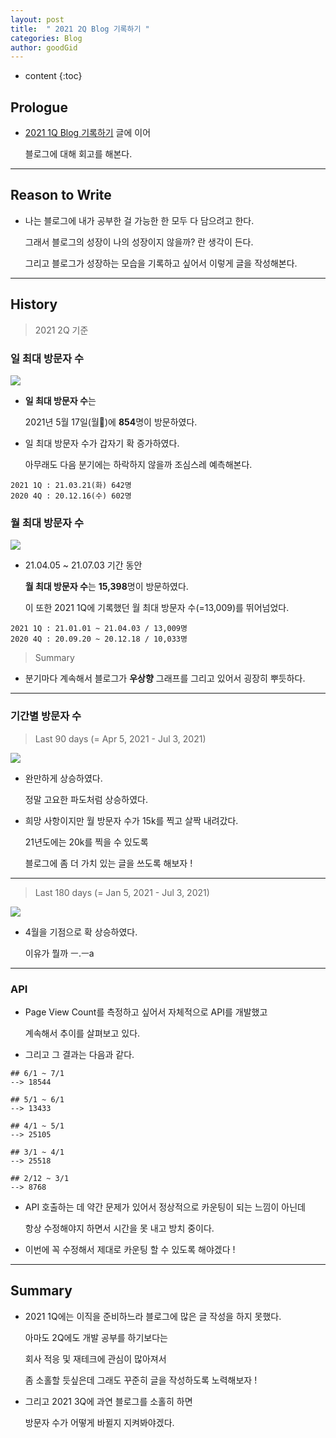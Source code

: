 ```yaml
---
layout: post
title:  " 2021 2Q Blog 기록하기 "
categories: Blog
author: goodGid
---
```

* content
{:toc}

## Prologue

* [2021 1Q Blog 기록하기]({{site.url}}/2021-1Q-Blog/) 글에 이어 

  블로그에 대해 회고를 해본다.



---

## Reason to Write

* 나는 블로그에 내가 공부한 걸 가능한 한 모두 다 담으려고 한다.

  그래서 블로그의 성장이 나의 성장이지 않을까? 란 생각이 든다.

  그리고 블로그가 성장하는 모습을 기록하고 싶어서 이렇게 글을 작성해본다.


---


## History

> 2021 2Q 기준

### 일 최대 방문자 수

![](/assets/img/blog/2021-2Q-Blog_1.png)

* **일 최대 방문자 수**는

  2021년 5월 17일(월)에 **854**명이 방문하였다.

* 일 최대 방문자 수가 갑자기 확 증가하였다.

  아무래도 다음 분기에는 하락하지 않을까 조심스레 예측해본다.

```
2021 1Q : 21.03.21(화) 642명
2020 4Q : 20.12.16(수) 602명
```

### 월 최대 방문자 수

![](/assets/img/blog/2021-2Q-Blog_2.png)

* 21.04.05 ~ 21.07.03 기간 동안

  **월 최대 방문자 수**는 **15,398**명이 방문하였다.

  이 또한 2021 1Q에 기록했던 월 최대 방문자 수(=13,009)를 뛰어넘었다.

```
2021 1Q : 21.01.01 ~ 21.04.03 / 13,009명
2020 4Q : 20.09.20 ~ 20.12.18 / 10,033명
```

> Summary

* 분기마다 계속해서 블로그가 **우상향** 그래프를 그리고 있어서 굉장히 뿌듯하다.



---


### 기간별 방문자 수

> Last 90 days (= Apr 5, 2021 - Jul 3, 2021)

![](/assets/img/blog/2021-2Q-Blog_3.png)

* 완만하게 상승하였다.

  정말 고요한 파도처럼 상승하였다.

* 희망 사항이지만 월 방문자 수가 15k를 찍고 살짝 내려갔다.

  21년도에는 20k를 찍을 수 있도록

  블로그에 좀 더 가치 있는 글을 쓰도록 해보자 ! 

---

> Last 180 days (= Jan 5, 2021 - Jul 3, 2021)

![](/assets/img/blog/2021-2Q-Blog_4.png)

* 4월을 기점으로 확 상승하였다.

  이유가 뭘까 ㅡ.ㅡa


---

### API

* Page View Count를 측정하고 싶어서 자체적으로 API를 개발했고

  계속해서 추이를 살펴보고 있다.

* 그리고 그 결과는 다음과 같다.

```
## 6/1 ~ 7/1
--> 18544

## 5/1 ~ 6/1
--> 13433

## 4/1 ~ 5/1
--> 25105

## 3/1 ~ 4/1
--> 25518

## 2/12 ~ 3/1
--> 8768
```

* API 호출하는 데 약간 문제가 있어서 정상적으로 카운팅이 되는 느낌이 아닌데

  항상 수정해야지 하면서 시간을 못 내고 방치 중이다.

* 이번에 꼭 수정해서 제대로 카운팅 할 수 있도록 해야겠다 !


---

## Summary

* 2021 1Q에는 이직을 준비하느라 블로그에 많은 글 작성을 하지 못했다.

  아마도 2Q에도 개발 공부를 하기보다는 

  회사 적응 및 재테크에 관심이 많아져서

  좀 소홀할 듯싶은데 그래도 꾸준히 글을 작성하도록 노력해보자 ! 

* 그리고 2021 3Q에 과연 블로그를 소홀히 하면 

  방문자 수가 어떻게 바뀔지 지켜봐야겠다.